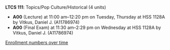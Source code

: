 **LTCS 111**: Topics/Pop Culture/Historical (4 units)

- **A00** (Lecture) at 11:00 am–12:20 pm on Tuesday, Thursday at HSS 1128A by Vitkus, Daniel J. (A11786974)
- **A00** (Final Exam) at 11:30 am–2:29 pm on Wednesday at HSS 1128A by Vitkus, Daniel J. (A11786974)

[Enrollment numbers over time](./LTCS111.tsv)
